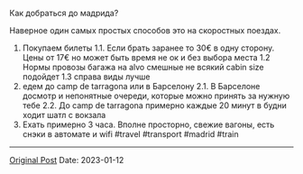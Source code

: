 Как добраться до мадрида?

Наверное один самых простых способов это на скоростных поездах.

1. Покупаем билеты
1.1. Если брать заранее то 30€ в одну сторону. Цены от 17€ но может быть время не ок и без выбора места
1.2 Нормы провозы багажа на alvo смешные не всякий cabin size подойдет
1.3 справа виды лучше
2. едем до camp de tarragona или в Барселону
2.1. В Барселоне досмотр и непонятные очереди, которые можно принять за нужную тебе
2.2. До camp de tarragona примерно каждые 20 минут в будни ходит шатл с вокзала
3. Ехать примерно 3 часа. Вполне просторно, свежие вагоны, есть снэки в автомате и wifi #travel #transport #madrid #train

---
[Original Post](https://t.me/lev2tarragona/833)
Date: 2023-01-12
